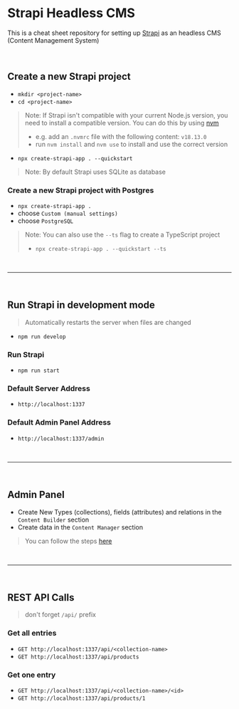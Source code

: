# Strapi Headless CMS

This is a cheat sheet repository for setting up [Strapi](https://strapi.io/) as an headless CMS (Content Management System)

&nbsp;

## Create a new Strapi project

- `mkdir <project-name>`
- `cd <project-name>`

> Note: If Strapi isn't compatible with your current Node.js version, you need to install a compatible version. You can do this by using [nvm](https://github.com/nvm-sh/nvm#installing-and-updating)
>
> - e.g. add an `.nvmrc` file with the following content: `v18.13.0`
> - run `nvm install` and `nvm use` to install and use the correct version

- `npx create-strapi-app . --quickstart`

> Note: By default Strapi uses SQLite as database

### Create a new Strapi project with Postgres

- `npx create-strapi-app .`
- choose `Custom (manual settings)`
- choose `PostgreSQL`

> Note: You can also use the `--ts` flag to create a TypeScript project
>
> - `npx create-strapi-app . --quickstart --ts`

&nbsp;

---

&nbsp;

## **Run Strapi in development mode**

> Automatically restarts the server when files are changed

- `npm run develop`

### Run Strapi

- `npm run start`

### **Default Server Address**

- `http://localhost:1337`

### **Default Admin Panel Address**

- `http://localhost:1337/admin`

&nbsp;

---

&nbsp;

## Admin Panel

- Create New Types (collections), fields (attributes) and relations in the `Content Builder` section
- Create data in the `Content Manager` section

> You can follow the steps [here](https://docs.strapi.io/dev-docs/quick-start)

&nbsp;

---

&nbsp;

## REST API Calls

> don't forget `/api/` prefix

### **Get all entries**

- `GET http://localhost:1337/api/<collection-name>`
- `GET http://localhost:1337/api/products`

### **Get one entry**

- `GET http://localhost:1337/api/<collection-name>/<id>`
- `GET http://localhost:1337/api/products/1`
